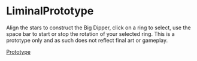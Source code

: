 # LiminalPrototype

Align the stars to construct the Big Dipper, click on a ring to select, use the space bar to start or stop the rotation of your selected ring. This is a prototype only and as such does not reflect final art or gameplay.

[Prototype](https://mcdonaldduncan.github.io/LiminalPrototype/WebGL/Builds/index.html)


